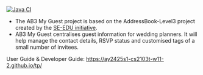 [![Java CI](https://github.com/AY2425S1-CS2103T-W11-2/tp/actions/workflows/gradle.yml/badge.svg)](https://github.com/AY2425S1-CS2103T-W11-2/tp/actions/workflows/gradle.yml)

* The AB3 My Guest project is based on the AddressBook-Level3 project created by the [SE-EDU initiative](https://se-education.org).
* AB3 My Guest centralises guest information for wedding planners. It will help manage the contact details, RSVP status and customised tags of a small number of invitees.

User Guide & Developer Guide: https://ay2425s1-cs2103t-w11-2.github.io/tp/
